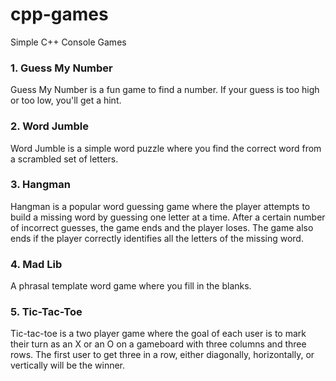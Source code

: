 # cpp-games
Simple C++ Console Games


### 1. Guess My Number
Guess My Number is a fun game to find a number. If your guess is too high or too low, you'll get a hint.

### 2. Word Jumble
Word Jumble is a simple word puzzle where you find the correct word from a scrambled set of letters.

### 3. Hangman
Hangman is a popular word guessing game where the player attempts to build a missing word by guessing one letter at a time.
After a certain number of incorrect guesses, the game ends and the player loses.
The game also ends if the player correctly identifies all the letters of the missing word.

### 4. Mad Lib
A phrasal template word game where you fill in the blanks.

### 5. Tic-Tac-Toe
Tic-tac-toe is a two player game where the goal of each user is to mark their turn as an X or an O on a gameboard with three columns and three rows. The first user to get three in a row, either diagonally, horizontally, or vertically will be the winner.
